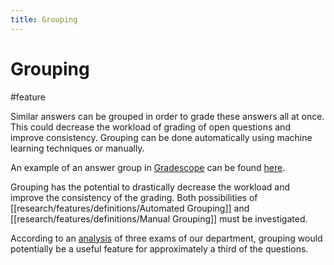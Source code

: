 ```yaml
---
title: Grouping
---
```


# Grouping

#feature

Similar answers can be grouped in order to grade these answers all at once. This could decrease the workload of grading of open questions and improve consistency. Grouping can be done automatically using machine learning techniques or manually.

An example of an answer group in [Gradescope](research/tools/Gradescope.md) can be found [here](research/tools/images/answer-group-example.PNG).

Grouping has the potential to drastically decrease the workload and improve the consistency of the grading. Both possibilities of [[research/features/definitions/Automated Grouping]] and [[research/features/definitions/Manual Grouping]] must be investigated.

According to an [analysis](research/exams/analysis/feature%20usability/Usability%20Grouping.md) of three exams of our department, grouping would potentially be a useful feature for approximately a third of the questions.
